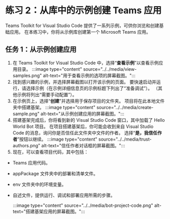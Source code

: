 # 练习 2：从库中的示例创建 Teams 应用

Teams Toolkit for Visual Studio Code 提供了一系列示例，可供你浏览和创建基础应用。 在本练习中，你将从示例库创建第一个 Microsoft Teams 应用。

## 任务 1：从示例创建应用

1. 在 Teams Toolkit for Visual Studio Code 中，选择“**查看示例**”以查看示例应用目录。
   :::image type="content" source="../../media/view-samples.png" alt-text="用于查看示例的选项的屏幕截图。":::
2. 找到感兴趣的示例，并选择屏幕截图以打开该示例的页面。  要快速启动并运行，请选择示例（在示例详细信息页的示例标题下列出了“准备调试”）。  （其他示例将列出“需要手动配置”）。
3. 在示例页上，选择“**创建**”并选择用于保存项目的文件夹。 项目将在此本地文件夹中搭建基架。
    :::image type="content" source="../../media/create-sample.png" alt-text="从示例创建应用的屏幕截图。":::
4. 搭建基架完成后，你将看到新的 Visual Studio Code 窗口，其中加载了 Hello World Bot 项目。  在项目搭建基架后，你可能会收到来自 Visual Studio Code 的消息，询问你是否信任此文件夹中文件的作者。 选择“**是，我信任作者**”按钮以继续。
    :::image type="content" source="../../media/trust-authors.png" alt-text="信任作者对话框的屏幕截图。":::
5. 现在，可以查看项目代码，其中包括：

- Teams 应用代码。
- appPackage 文件夹中的部署和清单文件。
- env 文件夹中的环境变量。
- 自述文件，提供运行、调试和部署应用所需的步骤。

    :::image type="content" source="../../media/bot-project-code.png" alt-text="搭建基架应用的屏幕截图。":::